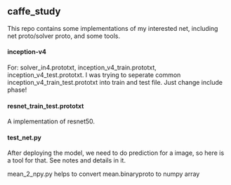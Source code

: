 ## caffe_study
This repo contains some implementations of my interested net, including net proto/solver proto, and some tools.

#### inception-v4
For: solver_in4.prototxt, inception_v4_train.prototxt, inception_v4_test.prototxt.  I was trying to seperate common inception_v4_train_test.prototxt into train and test file. Just change include phase!

#### resnet_train_test.prototxt
A implementation of resnet50.

#### test_net.py
After deploying the model, we need to do prediction for a image, so here is a tool for that. See notes and details in it.

mean_2_npy.py helps to convert mean.binaryproto to numpy array
